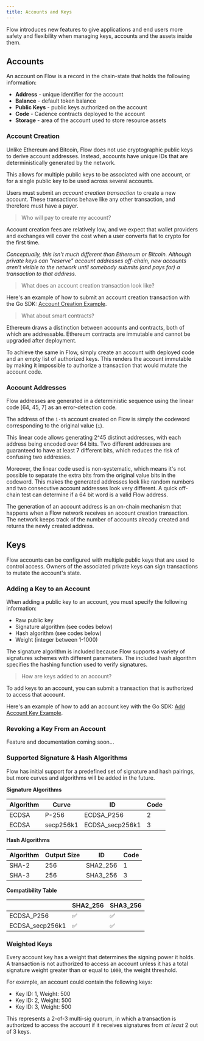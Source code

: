 ```yaml
---
title: Accounts and Keys
---
```


Flow introduces new features to give applications and end users more safety and flexibility when managing keys, accounts and the assets inside them.

## Accounts

An account on Flow is a record in the chain-state that holds the following information:

- **Address** - unique identifier for the account
- **Balance** - default token balance
- **Public Keys** - public keys authorized on the account
- **Code** - Cadence contracts deployed to the account
- **Storage** - area of the account used to store resource assets

### Account Creation

Unlike Ethereum and Bitcoin, Flow does not use cryptographic public keys to derive account addresses. Instead, accounts have unique IDs that are deterministically generated by the network.

This allows for multiple public keys to be associated with one account, or for a single public key to be used across several accounts.

Users must submit an _account creation transaction_ to create a new account. These transactions behave like any other transaction, and therefore must have a payer.

> Who will pay to create my account?

Account creation fees are relatively low, and we expect that wallet providers and exchanges will cover the cost when a user converts fiat to crypto for the first time.

_Conceptually, this isn't much different than Ethereum or Bitcoin. Although private keys can "reserve" account addresses off-chain, new accounts aren't visible to the network until somebody submits (and pays for) a transaction to that address._

> What does an account creation transaction look like?

Here's an example of how to submit an account creation transaction with the Go SDK: [Account Creation Example](https://github.com/onflow/flow-go-sdk/blob/master/examples/create_account/main.go).

> What about smart contracts?

Ethereum draws a distinction between accounts and contracts, both of which are addressable. Ethereum contracts are immutable and cannot be upgraded after deployment.

To achieve the same in Flow, simply create an account with deployed code and an empty list of authorized keys. This renders the account immutable by making it impossible to authorize a transaction that would mutate the account code.

### Account Addresses

Flow addresses are generated in a deterministic sequence using the
linear code [64, 45, 7] as an error-detection code.

The address of the `i-th` account created on Flow is simply the
codeword corresponding to the original value (`i`).

This linear code allows generating 2^45 distinct addresses,
with each address being encoded over 64 bits.
Two different addresses are guaranteed to have at least 7 different bits,
which reduces the risk of confusing two addresses.

Moreover, the linear code used is non-systematic,
which means it's not possible to separate the extra bits from the original
value bits in the codeword. This makes the generated addresses look like
random numbers and two consecutive account addresses look very different.
A quick off-chain test can determine if a 64 bit word is a valid Flow address.

The generation of an account address is an on-chain mechanism that
happens when a Flow network receives an account creation transaction.
The network keeps track of the number of accounts already created and
returns the newly created address.

## Keys

Flow accounts can be configured with multiple public keys that are used to control access. Owners of the associated private keys can sign transactions to mutate the account's state.

### Adding a Key to an Account

When adding a public key to an account, you must specify the following information:

- Raw public key
- Signature algorithm (see codes below)
- Hash algorithm (see codes below)
- Weight (integer between 1-1000)

The signature algorithm is included because Flow supports a variety of signatures schemes
with different parameters. The included hash algorithm specifies the hashing function
used to verify signatures.

> How are keys added to an account?

To add keys to an account, you can submit a transaction that is authorized to access that account.

Here's an example of how to add an account key with the Go SDK: [Add Account Key Example](https://github.com/onflow/flow-go-sdk/blob/master/examples/add_account_key/main.go).

### Revoking a Key From an Account

Feature and documentation coming soon...

### Supported Signature & Hash Algorithms

Flow has initial support for a predefined set of signature and hash pairings,
but more curves and algorithms will be added in the future.

**Signature Algorithms**

| Algorithm    | Curve     | ID              | Code |
|--------------|-----------|-----------------|------|
| ECDSA        | P-256     | ECDSA_P256      | 2    |
| ECDSA        | secp256k1 | ECDSA_secp256k1 | 3    |

**Hash Algorithms**

| Algorithm    | Output Size | ID              | Code |
|--------------|-------------|-----------------|------|
| SHA-2        | 256         | SHA2_256        | 1    |
| SHA-3        | 256         | SHA3_256        | 3    |

**Compatibility Table**

|                 | SHA2_256 | SHA3_256 |
|-----------------|----------|----------|
| ECDSA_P256      | ✅       | ✅       |
| ECDSA_secp256k1 | ✅       | ✅       |

### Weighted Keys

Every account key has a weight that determines the signing power it holds.
A transaction is not authorized to access an account unless it has a total
signature weight greater than or equal to `1000`, the weight threshold.

For example, an account could contain the following keys:

- Key ID: 1, Weight: 500
- Key ID: 2, Weight: 500
- Key ID: 3, Weight: 500

This represents a 2-of-3 multi-sig quorum, in which a transaction is authorized to access the account if it receives signatures from _at least_ 2 out of 3 keys.
